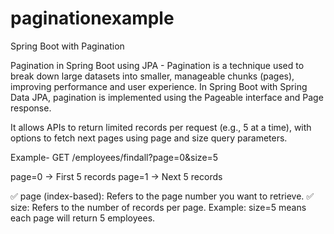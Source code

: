 # paginationexample
Spring Boot with Pagination

Pagination in Spring Boot using JPA - 
Pagination is a technique used to break down large datasets into smaller, manageable chunks (pages), improving performance and user experience.
In Spring Boot with Spring Data JPA, pagination is implemented using the Pageable interface and Page response.

It allows APIs to return limited records per request (e.g., 5 at a time), with options to fetch next pages using page and size query parameters.

Example-
GET /employees/findall?page=0&size=5

page=0 → First 5 records
page=1 → Next 5 records

✅ page (index-based):
Refers to the page number you want to retrieve.
✅ size:
Refers to the number of records per page.
Example:
size=5 means each page will return 5 employees.

